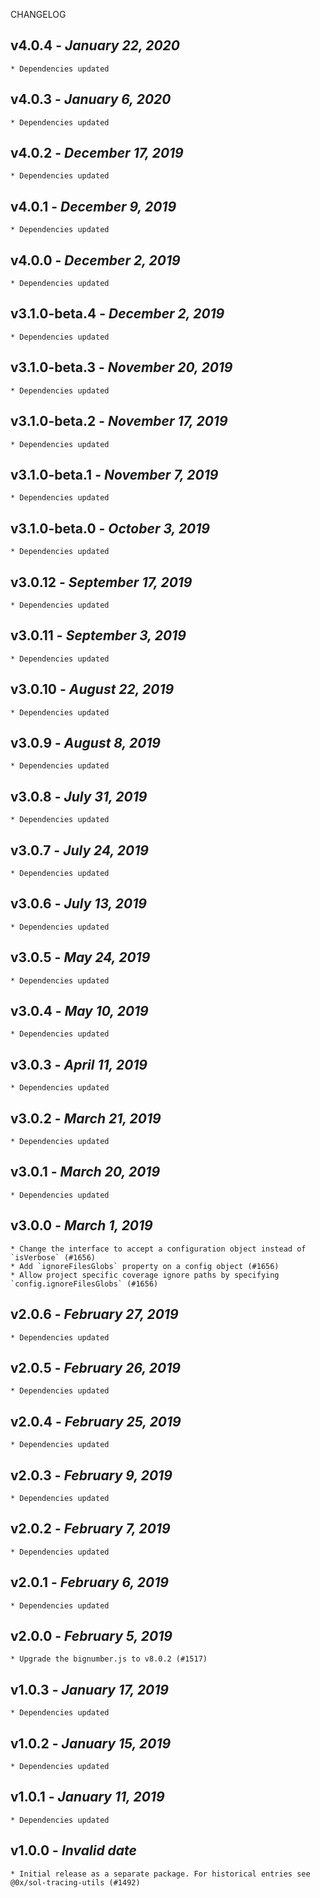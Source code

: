 <!--
changelogUtils.file is auto-generated using the monorepo-scripts package. Don't edit directly.
Edit the package's CHANGELOG.json file only.
-->

CHANGELOG

## v4.0.4 - _January 22, 2020_

    * Dependencies updated

## v4.0.3 - _January 6, 2020_

    * Dependencies updated

## v4.0.2 - _December 17, 2019_

    * Dependencies updated

## v4.0.1 - _December 9, 2019_

    * Dependencies updated

## v4.0.0 - _December 2, 2019_

    * Dependencies updated

## v3.1.0-beta.4 - _December 2, 2019_

    * Dependencies updated

## v3.1.0-beta.3 - _November 20, 2019_

    * Dependencies updated

## v3.1.0-beta.2 - _November 17, 2019_

    * Dependencies updated

## v3.1.0-beta.1 - _November 7, 2019_

    * Dependencies updated

## v3.1.0-beta.0 - _October 3, 2019_

    * Dependencies updated

## v3.0.12 - _September 17, 2019_

    * Dependencies updated

## v3.0.11 - _September 3, 2019_

    * Dependencies updated

## v3.0.10 - _August 22, 2019_

    * Dependencies updated

## v3.0.9 - _August 8, 2019_

    * Dependencies updated

## v3.0.8 - _July 31, 2019_

    * Dependencies updated

## v3.0.7 - _July 24, 2019_

    * Dependencies updated

## v3.0.6 - _July 13, 2019_

    * Dependencies updated

## v3.0.5 - _May 24, 2019_

    * Dependencies updated

## v3.0.4 - _May 10, 2019_

    * Dependencies updated

## v3.0.3 - _April 11, 2019_

    * Dependencies updated

## v3.0.2 - _March 21, 2019_

    * Dependencies updated

## v3.0.1 - _March 20, 2019_

    * Dependencies updated

## v3.0.0 - _March 1, 2019_

    * Change the interface to accept a configuration object instead of `isVerbose` (#1656)
    * Add `ignoreFilesGlobs` property on a config object (#1656)
    * Allow project specific coverage ignore paths by specifying `config.ignoreFilesGlobs` (#1656)

## v2.0.6 - _February 27, 2019_

    * Dependencies updated

## v2.0.5 - _February 26, 2019_

    * Dependencies updated

## v2.0.4 - _February 25, 2019_

    * Dependencies updated

## v2.0.3 - _February 9, 2019_

    * Dependencies updated

## v2.0.2 - _February 7, 2019_

    * Dependencies updated

## v2.0.1 - _February 6, 2019_

    * Dependencies updated

## v2.0.0 - _February 5, 2019_

    * Upgrade the bignumber.js to v8.0.2 (#1517)

## v1.0.3 - _January 17, 2019_

    * Dependencies updated

## v1.0.2 - _January 15, 2019_

    * Dependencies updated

## v1.0.1 - _January 11, 2019_

    * Dependencies updated

## v1.0.0 - _Invalid date_

    * Initial release as a separate package. For historical entries see @0x/sol-tracing-utils (#1492)
